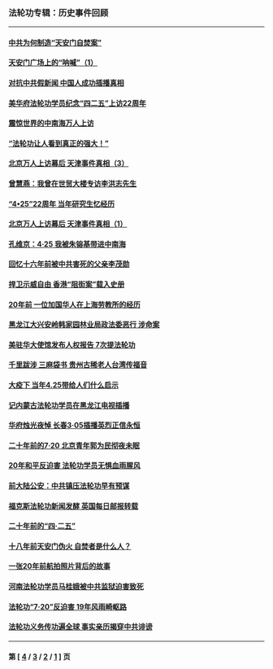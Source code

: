 ### 法轮功专辑：历史事件回顾
---
#### [中共为何制造“天安门自焚案”](../../pages/nf5793/n13183270.md?10230430) 
#### [天安门广场上的“呐喊”（1）](../../pages/nf5793/n13105277.md?10230430) 
#### [对抗中共假新闻 中国人成功插播真相](../../pages/nf5793/n12910618.md?10230430) 
#### [美华府法轮功学员纪念“四二五”上访22周年](../../pages/nf5793/n12904445.md?10230430) 
#### [震惊世界的中南海万人上访](../../pages/nf5793/n12903976.md?10230430) 
#### [“法轮功让人看到真正的强大！”](../../pages/nf5793/n12903195.md?10230430) 
#### [北京万人上访幕后 天津事件真相（3）](../../pages/nf5793/n12902807.md?10230430) 
#### [曾慧燕：我曾在世贸大楼专访李洪志先生](../../pages/nf5793/n12898729.md?10230430) 
#### [“4•25”22周年 当年研究生忆经历](../../pages/nf5793/n12894152.md?10230430) 
#### [北京万人上访幕后 天津事件真相（1）](../../pages/nf5793/n12885174.md?10230430) 
#### [孔维京：4·25 我被朱镕基带进中南海](../../pages/nf5793/n12864987.md?10230430) 
#### [回忆十六年前被中共害死的父亲李茂勋](../../pages/nf5793/n12880270.md?10230430) 
#### [捍卫示威自由 香港“阻街案”载入史册](../../pages/nf5793/n12811245.md?10230430) 
#### [20年前 一位加国华人在上海劳教所的经历](../../pages/nf5793/n12707932.md?10230430) 
#### [黑龙江大兴安岭韩家园林业局政法委恶行 涉命案](../../pages/nf5793/n12622815.md?10230430) 
#### [美驻华大使馆发布人权报告 7次提法轮功](../../pages/nf5793/n12520541.md?10230430) 
#### [千里跋涉 三麻袋书 贵州古稀老人台湾传福音](../../pages/nf5793/n12198750.md?10230430) 
#### [大疫下 当年4.25带给人们什么启示](../../pages/nf5793/n12058565.md?10230430) 
#### [记内蒙古法轮功学员在黑龙江电视插播](../../pages/nf5793/n11699194.md?10230430) 
#### [华府烛光夜悼 长春3·05插播英烈正信永恒](../../pages/nf5793/n11397432.md?10230430) 
#### [二十年前的7·20 北京青年郭为民彻夜未眠](../../pages/nf5793/n11354195.md?10230430) 
#### [20年和平反迫害 法轮功学员无惧血雨腥风](../../pages/nf5793/n11348279.md?10230430) 
#### [前大陆公安：中共镇压法轮功早有预谋](../../pages/nf5793/n11352168.md?10230430) 
#### [福克斯法轮功新闻发酵  英国每日邮报转载](../../pages/nf5793/n11285952.md?10230430) 
#### [二十年前的“四·二五”](../../pages/nf5793/n11207639.md?10230430) 
#### [十八年前天安门伪火 自焚者是什么人？](../../pages/nf5793/n10996556.md?10230430) 
#### [一张20年前航拍照片背后的故事](../../pages/nf5793/n10693797.md?10230430) 
#### [河南法轮功学员马桂娥被中共监狱迫害致死](../../pages/nf5793/n10684974.md?10230430) 
#### [法轮功“7‧20”反迫害 19年风雨崎岖路](../../pages/nf5793/n10570834.md?10230430) 
#### [法轮功义务传功遍全球 事实亲历揭穿中共诽谤](../../pages/nf5793/n10581061.md?10230430) 

---
#### 第 [ [4](./4.md?10230430) / [3](./3.md?10230430) / [2](./2.md?10230430) / [1](./1.md?10230430) ] 页
